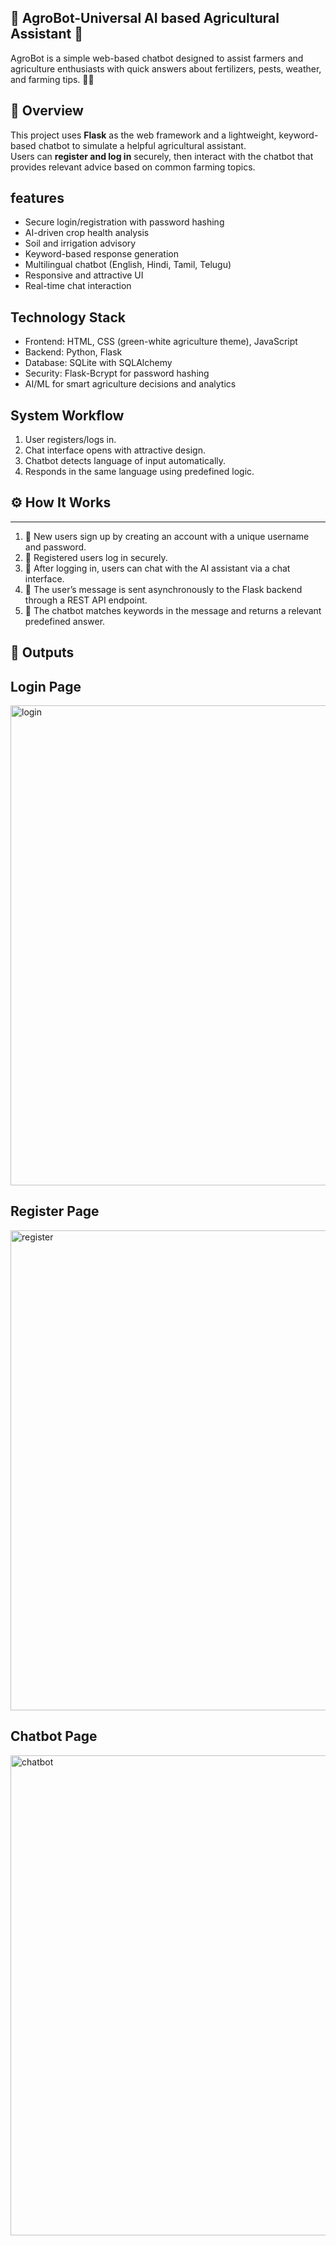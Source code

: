  🌾 AgroBot-Universal AI based Agricultural Assistant 🌱
-------------------------------------
AgroBot is a simple web-based chatbot designed to assist farmers and agriculture enthusiasts with quick answers about fertilizers, pests, weather, and farming tips. 🚜🌱

 🌟 Overview
---------------
This project uses **Flask** as the web framework and a lightweight, keyword-based chatbot to simulate a helpful agricultural assistant.  
Users can **register and log in** securely, then interact with the chatbot that provides relevant advice based on common farming topics.

features
---------
- Secure login/registration with password hashing
- AI-driven crop health analysis
- Soil and irrigation advisory
- Keyword-based response generation
-  Multilingual chatbot (English, Hindi, Tamil, Telugu)
- Responsive and attractive UI
- Real-time chat interaction

Technology Stack
------------------
- Frontend: HTML, CSS (green-white agriculture theme), JavaScript
- Backend: Python, Flask
- Database: SQLite with SQLAlchemy
- Security: Flask-Bcrypt for password hashing
- AI/ML for smart agriculture decisions and analytics

System Workflow
-----------------
1. User registers/logs in.
2. Chat interface opens with attractive design.
3. Chatbot detects language of input automatically.
4. Responds in the same language using predefined logic.

## ⚙️ How It Works
-----------------------
1. 👤 New users sign up by creating an account with a unique username and password.
2. 🔑 Registered users log in securely.
3. 💬 After logging in, users can chat with the AI assistant via a chat interface.
4. 🔄 The user’s message is sent asynchronously to the Flask backend through a REST API endpoint.
5. 🧠 The chatbot matches keywords in the message and returns a relevant predefined answer.

## 📸 Outputs

Login Page
--------------------------
<img width="1366" height="768" alt="login" src="https://github.com/user-attachments/assets/d4c0b3f4-1c03-457d-a0b2-3be678bfaf45" />



Register Page
-----------------------
<img width="1366" height="768" alt="register" src="https://github.com/user-attachments/assets/a7fba94e-cc6d-4da0-bf80-e900f92484de" />



Chatbot Page
------------------------
<img width="1366" height="768" alt="chatbot" src="https://github.com/user-attachments/assets/a2e3af88-8f29-4c8a-9181-b6e64889cda2" />


 
